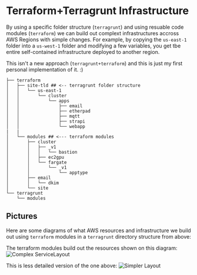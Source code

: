 # Terraform+Terragrunt Infrastructure
By using a specific folder structure (`terragrunt`) and using resuable code modules (`terraform`) we can build out complext infrastructures accross AWS Regions with simple changes. For example, by copying the `us-east-1` folder into a `us-west-1` folder and modifying a few variables, you get tbe entire self-contained infrastructure deployed to another region.

This isn't a new approach (`terragrunt+terraform`) and this is just my first personal implementation of it. :) 

```
├── terraform
│   ├── site-tld ## <-- terragrunt folder structure
│   │   └── us-east-1
│   │       └── cluster
│   │           └── apps
│   │               ├── email
│   │               ├── etherpad
│   │               ├── mqtt
│   │               ├── strapi
│   │               └── webapp
|   |
│   └── modules ## <--- terraform modules
│       ├── cluster
│       │   ├── _v1
│       │   │   └── bastion
│       │   ├── ec2gpu
│       │   └── fargate
│       │       └── _v1
│       │           └── apptype
│       ├── email
│       │   └── dkim
│       └── site
└── terragrunt
    └── modules
```

## Pictures
Here are some diagrams of what AWS resources and infrastructure we build out using `terraform` modules in a `terragrunt` directory structure from above:

The terraform modules build out the resources shown on this diagram:
![Complex ServiceLayout](https://github.com/user-attachments/assets/bec8fd29-db4c-41fb-9c86-dcf4ac66cd7b)

This is less detailed version of the one above:
![Simpler Layout](https://github.com/user-attachments/assets/754219b3-6f4c-4d8c-83d2-8086ae2651c5)
